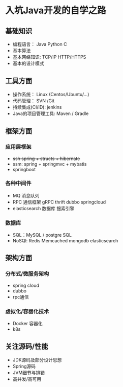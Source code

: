 # 入坑Java开发的自学之路

## 基础知识

* 编程语言： Java Python C
* 基本算法
* 基本网络知识: TCP/IP HTTP/HTTPS
* 基本的设计模式

## 工具方面

* 操作系统： Linux \(Centos/Ubuntu/...\)
* 代码管理： SVN /Git
* 持续集成\(CI/ID\): jenkins
* Java的项目管理工具: Maven / Gradle

## 框架方面

### 应用层框架

* ~~ssh spring + structs + hibernate~~
* ssm: spring + springmvc + mybatis
* springboot

### 各种中间件

* MQ 消息队列
* RPC 通信框架 gRPC thrift dubbo springcloud
* elasticsearch 数据库 搜索引擎

### 数据库

* SQL：MySQL / postgre SQL
* NoSQl: Redis Memcached mongodb elasticsearch

## 架构方面

### 分布式/微服务架构

* spring cloud
* dubbo
* rpc通信

### 虚拟化/容器化技术

* Docker 容器化
* k8s

## 关注源码/性能

* JDK源码及部分设计思想
* Spring源码
* JVM细节与排错
* 高并发/高可用

